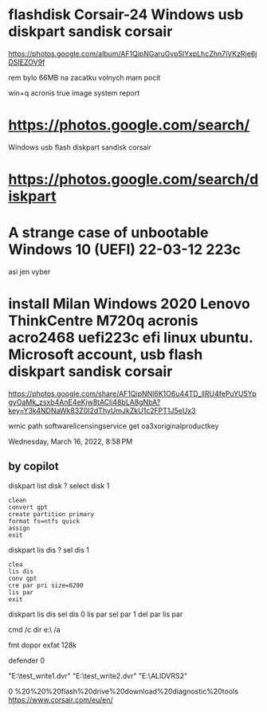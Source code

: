 

# flashdisk Corsair-24 Windows usb diskpart sandisk corsair 
https://photos.google.com/album/AF1QipNGaruGvp5IYxpLhcZhn7iVKzRje6jDSIEZOV9f

rem  bylo 66MB na zacatku volnych mam pocit



win+q
acronis true image system report 


# https://photos.google.com/search/
Windows usb flash diskpart sandisk corsair

# https://photos.google.com/search/diskpart



# A strange case of unbootable Windows 10 (UEFI) 22-03-12 223c
asi jen vyber


# install Milan Windows 2020 Lenovo ThinkCentre M720q  acronis acro2468 uefi223c efi linux ubuntu. Microsoft account, usb flash diskpart sandisk corsair​
https://photos.google.com/share/AF1QipNNl6K1O6u44TD_llRU4fePuYU5YpgyOaMk_zsxb4AnE4eKjw8tACli48bLA8gNbA?key=Y3k4NDNaWk83Z0I2dThyUmJkZkU1c2FPT1J5eUx3

wmic path softwarelicensingservice get oa3xoriginalproductkey

Wednesday, March 16, 2022, 8:58 PM

## by copilot
diskpart
	list disk
	?	select disk 1
	
	clean
	convert gpt
	create partition primary
	format fs=ntfs quick
	assign
	exit

diskpart
	lis dis
	?	sel dis 1

	clea
	lis dis
	conv gpt
	cre par pri size=6200
	lis par
	exit

diskpart
	lis dis
	sel dis 0
	lis par
	sel par 1
	del par
	lis par
	



cmd /c dir e:\   /a

fmt dopor exfat 128k

defender   0

"E:\test_write1.dvr"
"E:\test_write2.dvr"
"E:\ALIDVRS2"

0
%20%20%20flash%20drive%20download%20diagnostic%20tools
https://www.corsair.com/eu/en/






